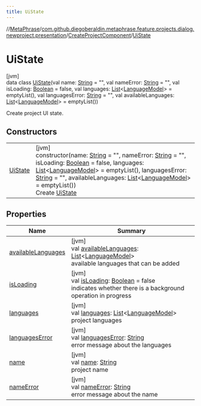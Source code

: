 ```yaml
---
title: UiState
---
```

//[MetaPhrase](../../../../index.html)/[com.github.diegoberaldin.metaphrase.feature.projects.dialog.newproject.presentation](../../index.html)/[CreateProjectComponent](../index.html)/[UiState](index.html)



# UiState



[jvm]\
data class [UiState](index.html)(val name: [String](https://kotlinlang.org/api/latest/jvm/stdlib/kotlin/-string/index.html) = &quot;&quot;, val nameError: [String](https://kotlinlang.org/api/latest/jvm/stdlib/kotlin/-string/index.html) = &quot;&quot;, val isLoading: [Boolean](https://kotlinlang.org/api/latest/jvm/stdlib/kotlin/-boolean/index.html) = false, val languages: [List](https://kotlinlang.org/api/latest/jvm/stdlib/kotlin.collections/-list/index.html)&lt;[LanguageModel](../../../com.github.diegoberaldin.metaphrase.domain.language.data/-language-model/index.html)&gt; = emptyList(), val languagesError: [String](https://kotlinlang.org/api/latest/jvm/stdlib/kotlin/-string/index.html) = &quot;&quot;, val availableLanguages: [List](https://kotlinlang.org/api/latest/jvm/stdlib/kotlin.collections/-list/index.html)&lt;[LanguageModel](../../../com.github.diegoberaldin.metaphrase.domain.language.data/-language-model/index.html)&gt; = emptyList())

Create project UI state.



## Constructors


| | |
|---|---|
| [UiState](-ui-state.html) | [jvm]<br>constructor(name: [String](https://kotlinlang.org/api/latest/jvm/stdlib/kotlin/-string/index.html) = &quot;&quot;, nameError: [String](https://kotlinlang.org/api/latest/jvm/stdlib/kotlin/-string/index.html) = &quot;&quot;, isLoading: [Boolean](https://kotlinlang.org/api/latest/jvm/stdlib/kotlin/-boolean/index.html) = false, languages: [List](https://kotlinlang.org/api/latest/jvm/stdlib/kotlin.collections/-list/index.html)&lt;[LanguageModel](../../../com.github.diegoberaldin.metaphrase.domain.language.data/-language-model/index.html)&gt; = emptyList(), languagesError: [String](https://kotlinlang.org/api/latest/jvm/stdlib/kotlin/-string/index.html) = &quot;&quot;, availableLanguages: [List](https://kotlinlang.org/api/latest/jvm/stdlib/kotlin.collections/-list/index.html)&lt;[LanguageModel](../../../com.github.diegoberaldin.metaphrase.domain.language.data/-language-model/index.html)&gt; = emptyList())<br>Create [UiState](index.html) |


## Properties


| Name | Summary |
|---|---|
| [availableLanguages](available-languages.html) | [jvm]<br>val [availableLanguages](available-languages.html): [List](https://kotlinlang.org/api/latest/jvm/stdlib/kotlin.collections/-list/index.html)&lt;[LanguageModel](../../../com.github.diegoberaldin.metaphrase.domain.language.data/-language-model/index.html)&gt;<br>available languages that can be added |
| [isLoading](is-loading.html) | [jvm]<br>val [isLoading](is-loading.html): [Boolean](https://kotlinlang.org/api/latest/jvm/stdlib/kotlin/-boolean/index.html) = false<br>indicates whether there is a background operation in progress |
| [languages](languages.html) | [jvm]<br>val [languages](languages.html): [List](https://kotlinlang.org/api/latest/jvm/stdlib/kotlin.collections/-list/index.html)&lt;[LanguageModel](../../../com.github.diegoberaldin.metaphrase.domain.language.data/-language-model/index.html)&gt;<br>project languages |
| [languagesError](languages-error.html) | [jvm]<br>val [languagesError](languages-error.html): [String](https://kotlinlang.org/api/latest/jvm/stdlib/kotlin/-string/index.html)<br>error message about the languages |
| [name](name.html) | [jvm]<br>val [name](name.html): [String](https://kotlinlang.org/api/latest/jvm/stdlib/kotlin/-string/index.html)<br>project name |
| [nameError](name-error.html) | [jvm]<br>val [nameError](name-error.html): [String](https://kotlinlang.org/api/latest/jvm/stdlib/kotlin/-string/index.html)<br>error message about the name |

